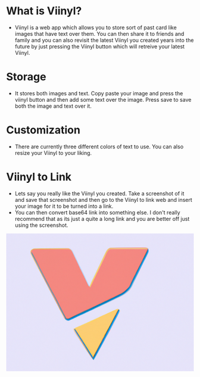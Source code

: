 
 # What is Viinyl?
- Viinyl is a web app which allows you to store sort of past card like images that have text over them. You can then share it to friends and family and you can also revisit the latest Viinyl you created years into the future by just pressing the Viinyl button which will retreive your latest Viinyl.
# Storage
- It stores both images and text. Copy paste your image and press the viinyl button and then add some text over the image. Press save to save both the image and text over it.
# Customization
- There are currently three different colors of text to use. You can also resize your Viinyl to your liking.
# Viinyl to Link
- Lets say you really like the Viinyl you created. Take a screenshot of it and save that screenshot and then go to the Viinyl to link web and insert your image for it to be turned into a link.
- You can then convert base64 link into something else. I don't really recommend that as its just a quite a long link and you are better off just using the screenshot.

<img src="Viinyl.PNG">
